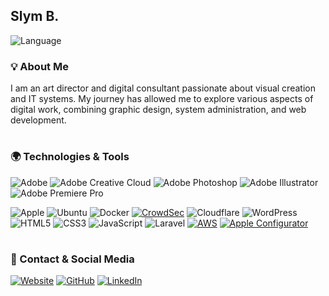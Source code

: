 ## **Slym B.**  

![Language](https://img.shields.io/badge/Language-English_🇬🇧-181717?logo=translate)

### 💡 About Me
I am an art director and digital consultant passionate about visual creation and IT systems. My journey has allowed me to explore various aspects of digital work, combining graphic design, system administration, and web development.


#

### 🌍 Technologies & Tools

![Adobe](https://img.shields.io/badge/Adobe-%23FF0000.svg?logo=adobe&logoColor=white)
![Adobe Creative Cloud](https://img.shields.io/badge/Adobe%20Creative%20Cloud-DA1F26.svg?logo=Adobe%20Creative%20Cloud&logoColor=white)
![Adobe Photoshop](https://img.shields.io/badge/Adobe%20Photoshop-%2331A8FF.svg?logo=adobephotoshop&logoColor=white)
![Adobe Illustrator](https://img.shields.io/badge/Adobe%20Illustrator-%23FF9A00.svg?logo=adobeillustrator&logoColor=white)
![Adobe Premiere Pro](https://img.shields.io/badge/Adobe%20Premiere%20Pro-9999FF.svg?logo=Adobe%20Premiere%20Pro&logoColor=white)

![Apple](https://img.shields.io/badge/macOS-%23000000.svg?logo=apple&logoColor=white)
![Ubuntu](https://img.shields.io/badge/Ubuntu-E95420?logo=ubuntu&logoColor=white)
![Docker](https://img.shields.io/badge/docker-%230db7ed.svg?logo=docker&logoColor=white)
[![CrowdSec](https://img.shields.io/badge/CrowdSec-white?logo=crowdsource)](https://www.crowdsec.net/)
![Cloudflare](https://img.shields.io/badge/Cloudflare-F38020?logo=Cloudflare&logoColor=white)
![WordPress](https://img.shields.io/badge/WordPress-%23117AC9.svg?logo=WordPress&logoColor=white)
![HTML5](https://img.shields.io/badge/html5-%23E34F26.svg?logo=html5&logoColor=white)
![CSS3](https://img.shields.io/badge/css3-%231572B6.svg?logo=css3&logoColor=white)
![JavaScript](https://img.shields.io/badge/javascript-%23323330.svg?logo=javascript&logoColor=%23F7DF1E)
![Laravel](https://img.shields.io/badge/laravel-%23FF2D20.svg?logo=laravel&logoColor=white)
[![AWS](https://img.shields.io/badge/S3-%23FF9900.svg?logo=amazon-web-services&logoColor=white)](#)
[![Apple Configurator](https://img.shields.io/badge/Configurator_2-9933CC?&logo=apple&logoColor=white)](#)

#

### 🔗 Contact & Social Media
[![Website](https://img.shields.io/badge/🌐_Website-grey?logo=network)](https://slym-artdirector.com/)
[![GitHub](https://img.shields.io/badge/GitHub-slymb-181717?logo=github)](https://github.com/slym-b)
[![LinkedIn](https://custom-icon-badges.demolab.com/badge/LinkedIn-0A66C2?logo=linkedin-white&logoColor=fff)](https://www.linkedin.com/company/slym-art-director/)

